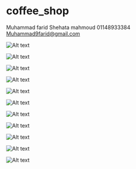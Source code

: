 # coffee_shop

Muhammad farid Shehata mahmoud 
01148933384
Muhammad9farid@gmail.com

![Alt text](screeshots/Screenshot_1729344720.png)

![Alt text](screeshots/Screenshot_1729344732.png)

![Alt text](screeshots/Screenshot_1729344739.png)

![Alt text](screeshots/Screenshot_1729344746.png)

![Alt text](screeshots/Screenshot_1729344750.png)

![Alt text](screeshots/Screenshot_1729344752.png)

![Alt text](screeshots/Screenshot_1729344754.png)

![Alt text](screeshots/Screenshot_1729344758.png)

![Alt text](screeshots/Screenshot_1729344763.png)

![Alt text](screeshots/Screenshot_1729344765.png)

![Alt text](screeshots/Screenshot_1729344767.png)

